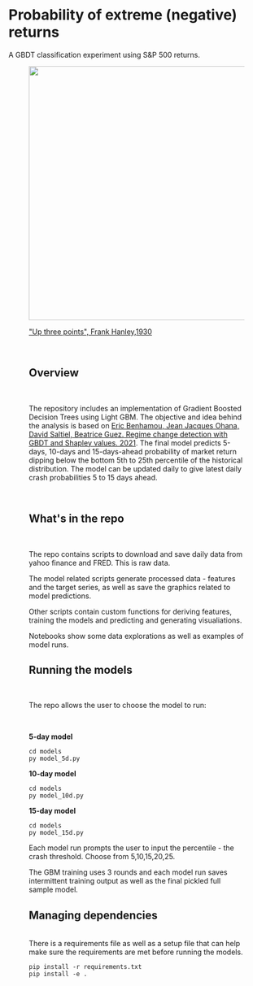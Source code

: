 # Probability of extreme (negative) returns


A GBDT classification experiment using S&P 500 returns.
<figure>
    <img src="https://www.archelaus-cards.com/store/archives/images/1930-01-10-b.gif" width="500" height="500"/>
    <br>

["Up three points", Frank Hanley,1930](http://www.archelaus-cards.com/archives/20090112.php)

<br>

## Overview

<br>

The repository includes an implementation of Gradient Boosted Decision Trees using Light GBM. The objective and idea behind the analysis is based on [Eric Benhamou, Jean Jacques Ohana, David Saltiel, Beatrice Guez. Regime change detection with GBDT and Shapley values. 2021](https://papers.ssrn.com/sol3/papers.cfm?abstract_id=3862437). The final model predicts 5-days, 10-days and 15-days-ahead probability of market return dipping below the bottom 5th to 25th percentile of the historical distribution. The model can be updated daily to give latest daily crash probabilities 5 to 15 days ahead.

<br>

## What's in the repo
<br>

The repo contains scripts to download and save daily data from yahoo finance and FRED. This is raw data.

The model related scripts generate processed data - features and the target series, as well as save the graphics related to model predictions.

Other scripts contain custom functions for deriving features, training the models and predicting and generating visualiations.

Notebooks show some data explorations as well as examples of model runs.

## Running the models

<br>

The repo allows the user to choose the model to run:

<br>

**5-day model**

```
cd models
py model_5d.py
```

**10-day model**

```
cd models
py model_10d.py
```

**15-day model**

```
cd models
py model_15d.py
```

Each model run prompts the user to input the percentile - the crash threshold. Choose from 5,10,15,20,25.

The GBM training uses 3 rounds and each model run saves intermittent training output as well as the final pickled full sample model.

## Managing dependencies
<br>
There is a requirements file as well as a setup file that can help make sure the requirements are met before running the models.

```
pip install -r requirements.txt
pip install -e .
```
